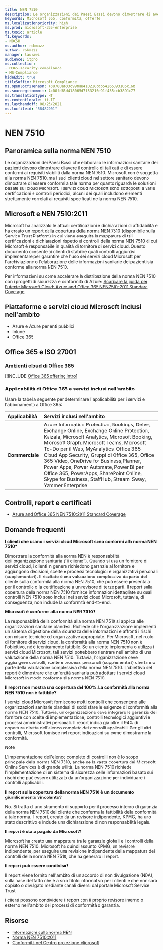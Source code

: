 ```yaml
---
title: NEN 7510
description: Le organizzazioni dei Paesi Bassi devono dimostrare di avere il controllo dei dati sanitari dei pazienti in conformità alla norma NEN 7510.
keywords: Microsoft 365, conformità, offerte
ms.localizationpriority: high
ms.prod: microsoft-365-enterprise
ms.topic: article
f1.keywords:
- NOCSH
ms.author: robmazz
author: robmazz
manager: laurawi
audience: itpro
ms.collection:
- M365-security-compliance
- MS-Compliance
hideEdit: true
titleSuffix: Microsoft Compliance
ms.openlocfilehash: 438780ab33c99bae410218bdb54265093105c16b
ms.sourcegitcommit: 4c00fd65d418065d7f53216c91f455ccb3891c77
ms.translationtype: HT
ms.contentlocale: it-IT
ms.lasthandoff: 08/23/2021
ms.locfileid: "58482901"
---
```

# <a name="nen-7510"></a>NEN 7510

## <a name="nen-7510-overview"></a>Panoramica sulla norma NEN 7510

Le organizzazioni dei Paesi Bassi che elaborano le informazioni sanitarie dei pazienti devono dimostrare di avere il controllo di tali dati e di essere conformi ai requisiti stabiliti dalla norma NEN 7510. Microsoft non è soggetta alla norma NEN 7510, ma i suoi clienti cloud nel settore sanitario devono dimostrare di essere conformi a tale norma per quanto riguarda le soluzioni basate sul cloud Microsoft. I servizi cloud Microsoft sono sottoposti a varie certificazioni e controlli periodici, alcuni dei quali includono elementi strettamente correlati ai requisiti specificati nella norma NEN 7510.

## <a name="microsoft-and-nen-75102011"></a>Microsoft e NEN 7510:2011

Microsoft ha analizzato le attuali certificazioni e dichiarazioni di affidabilità e ha creato un [report della copertura della norma NEN 7510](https://servicetrust.microsoft.com/ViewPage/MSComplianceGuideV3?command=Download&downloadType=Document&downloadId=15d5a5fa-fbb6-4ea6-8126-2a2c684ae789&tab=7027ead0-3d6b-11e9-b9e1-290b1eb4cdeb&docTab=7027ead0-3d6b-11e9-b9e1-290b1eb4cdeb_GRC_Assessment_Reports) (disponibile sulla Service Trust Platform) in cui viene eseguita la mappatura di tali certificazioni e dichiarazioni rispetto ai controlli della norma NEN 7510 di cui Microsoft è responsabile in qualità di fornitore di servizi cloud. Questo documento consente ai clienti di stabilire quali controlli aggiuntivi implementare per garantire che l'uso dei servizi cloud Microsoft per l'archiviazione o l'elaborazione delle informazioni sanitarie dei pazienti sia conforme alla norma NEN 7510.

Per informazioni su come accelerare la distribuzione della norma NEN 7510 con i progetti di sicurezza e conformità di Azure: [Scaricare la guida per l'utente Microsoft Cloud: Azure and Office 365 NEN7510-2011 Standard Coverage](https://aka.ms/Azure-NEN7510-2011)

## <a name="microsoft-in-scope-cloud-platforms--services"></a>Piattaforme e servizi cloud Microsoft inclusi nell'ambito

- Azure e Azure per enti pubblici
- Intune
- Office 365

## <a name="office-365-and-iso-27001"></a>Office 365 e ISO 27001

### <a name="office-365-cloud-environments"></a>Ambienti cloud di Office 365

[!INCLUDE [Office 365 offering intro](../includes/o365-offering-introduction.md)]

### <a name="office-365-applicability-and-in-scope-services"></a>Applicabilità di Office 365 e servizi inclusi nell'ambito

Usare la tabella seguente per determinare l'applicabilità per i servizi e l'abbonamento a Office 365:

| **Applicabilità** | **Servizi inclusi nell'ambito** |
|:------------------|:----------------------|
| **Commerciale** | Azure Information Protection, Bookings, Delve, Exchange Online, Exchange Online Protection, Kaizala, Microsoft Analytics, Microsoft Booking, Microsoft Graph, Microsoft Teams, Microsoft To-Do per il Web, MyAnalytics, Office 365 Cloud App Security, Gruppi di Office 365, Office 365 Video, OneDrive for Business,Planner, Power Apps, Power Automate, Power BI per Office 365, PowerApps, SharePoint Online, Skype for Business, StaffHub, Stream, Sway, Yammer Enterprise |

## <a name="audits-reports-and-certificates"></a>Controlli, report e certificati

- [Azure and Office 365 NEN 7510:2011 Standard Coverage](https://servicetrust.microsoft.com/ViewPage/MSComplianceGuideV3?command=Download&downloadType=Document&downloadId=15d5a5fa-fbb6-4ea6-8126-2a2c684ae789&tab=7027ead0-3d6b-11e9-b9e1-290b1eb4cdeb&docTab=7027ead0-3d6b-11e9-b9e1-290b1eb4cdeb_GRC_Assessment_Reports)

## <a name="frequently-asked-questions"></a>Domande frequenti

**I clienti che usano i servizi cloud Microsoft sono conformi alla norma NEN 7510?**

Dimostrare la conformità alla norma NEN è responsabilità dell'organizzazione sanitaria ("il cliente"). Quando si usa un fornitore di servizi cloud, i clienti in genere richiedono garanzie al fornitore e aggiungono decisioni, scelte e processi tecnologici e organizzativi personali (supplementari). Il risultato è una valutazione complessiva da parte del cliente sulla conformità alla norma NEN 7510, che può essere presentata per il controllo o la certificazione a un revisore di terze parti. Il report sulla copertura della norma NEN 7510 fornisce informazioni dettagliate su quali controlli NEN 7510 sono inclusi nei servizi cloud Microsoft, tuttavia, di conseguenza, non include la conformità end-to-end.

**Microsoft è conforme alla norma NEN 7510?**

La responsabilità della conformità alla norma NEN 7510 si applica alle organizzazioni sanitarie olandesi. Richiede che l'organizzazione implementi un sistema di gestione della sicurezza delle informazioni e affronti i rischi con misure tecniche ed organizzative appropriate. Per Microsoft, nel ruolo di fornitore di servizi cloud, la conformità alla norma NEN 7510 non è l'obiettivo, né è tecnicamente fattibile. Se un cliente implementa o utilizza i servizi cloud Microsoft, tali servizi potrebbero rientrare nell'ambito di una valutazione della norma NEN 7510. Tuttavia, l'organizzazione deve aggiungere controlli, scelte e processi personali (supplementari) che fanno parte della valutazione complessiva della norma NEN 7510. L'obiettivo del report è dimostrare che un'entità sanitaria può adottare i servizi cloud Microsoft in modo conforme alla norma NEN 7510.

**Il report non mostra una copertura del 100%. La conformità alla norma NEN 7510 non è fattibile?**

I servizi cloud Microsoft forniscono molti controlli che consentono alle organizzazioni sanitarie olandesi di soddisfare le esigenze di conformità alla norma NEN 7510. Tuttavia, un'organizzazione deve integrare le garanzie dei fornitore con scelte di implementazione, controlli tecnologici aggiuntivi e processi amministrativi personali. Il report indica già oltre il 94% di copertura diretta dell'elenco completo dei controlli applicabili. Per gli altri controlli, Microsoft fornisce nel report indicazioni su come dimostrarne la conformità.

> [!NOTE]
> L'implementazione dell'elenco completo di controlli non è lo scopo principale della norma NEN 7510, anche se la vasta copertura dei Microsoft Online Services è di grande utilità. La norma NEN 7510 richiede l'implementazione di un sistema di sicurezza delle informazioni basato sui rischi che può essere utilizzato da un'organizzazione per individuare i controlli applicabili.

**Il report sulla copertura della norma NEN 7510 è un documento giuridicamente vincolante?**

No. Si tratta di uno strumento di supporto per il processo interno di garanzia della norma NEN 7510 del cliente che conferma la fattibilità della conformità a tale norma. Il report, creato da un revisore indipendente, KPMG, ha uno stato descrittivo e include una dichiarazione di non responsabilità legale.

**Il report è stato pagato da Microsoft?**

Microsoft ha creato una mappatura tra le garanzie globali e i controlli della norma NEN 7510. Microsoft ha quindi assunto KPMG, un revisore indipendente, per eseguire una revisione indipendente della mappatura dei controlli della norma NEN 7510, che ha generato il report.

**Il report può essere condiviso?**

Il report viene fornito nell'ambito di un accordo di non divulgazione (NDA), sulla base del fatto che è a solo titolo informativo per i clienti e che non sarà copiato o divulgato mediante canali diversi dal portale Microsoft Service Trust.

I clienti possono condividere il report con il proprio revisore interno o esterno nell'ambito dei processi di conformità o garanzia.

## <a name="resources"></a>Risorse

- [Informazioni sulla norma NEN](https://www.nen.nl/About-NEN.htm)
- [Norma NEN 7510:2011](https://www.nen.nl/NEN-Shop-2/Standard/NEN-75102011-nl.htm)
- [Conformità nel Centro protezione Microsoft](https://www.microsoft.com/trust-center/compliance/compliance-overview)
